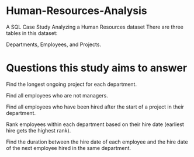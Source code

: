 # Human-Resources-Analysis
A SQL Case Study Analyzing a Human Resources dataset
There are three tables in this dataset: 

Departments, Employees, and Projects. 

# Questions this study aims to answer

Find the longest ongoing project for each department.

Find all employees who are not managers.

Find all employees who have been hired after the start of a project in their department.

Rank employees within each department based on their hire date (earliest hire gets the highest rank).

Find the duration between the hire date of each employee and the hire date of the next employee hired in the same department.
